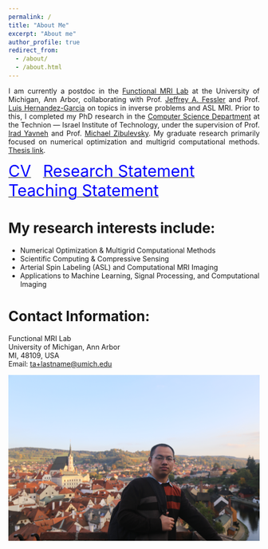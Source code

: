```yaml
---
permalink: /
title: "About Me"
excerpt: "About me"
author_profile: true
redirect_from: 
  - /about/
  - /about.html
---
```


<p style="text-align:justify; text-justify:inter-ideograph;">
I am currently a postdoc in the <a href="http://fmri.research.umich.edu/index.php"> Functional MRI Lab</a> at the University of Michigan, Ann Arbor, collaborating with Prof.  <a href="https://web.eecs.umich.edu/~fessler/">Jeffrey A. Fessler</a> and Prof.  <a href="http://fmri.research.umich.edu/about/faculty/hernandez.php">Luis Hernandez-Garcia</a> on topics in inverse problems and ASL MRI. Prior to this, I completed my PhD research in the <a href="https://www.cs.technion.ac.il">Computer Science Department</a> at the Technion — Israel Institute of Technology,  under the supervision of Prof. <a href="http://irad.net.technion.ac.il">Irad Yavneh</a> and Prof. <a href="https://sites.google.com/site/michaelzibulevsky/">Michael Zibulevsky</a>.  My graduate research primarily focused on numerical optimization and multigrid computational methods. <a href="https://hongtao-argmin.github.io/files/PhDThesisTaoHong_Full.pdf">Thesis link</a>.
 </p>
 
 <!--#-->
 <a href="https://hongtao-argmin.github.io/files/CVTao.pdf"><span style="color: #0000ff;font-size: 32px;">CV</span></a> <a href="https://hongtao-argmin.github.io/files/RS_Tao.pdf"><span style="color: #0000ff;font-size: 32px;margin-left: 20px;margin-right: 20px;">Research Statement</span></a>  <a href="https://hongtao-argmin.github.io/files/TS_Tao.pdf.pdf"><span style="color: #0000ff;font-size: 32px;">Teaching Statement</span></a>

  
My research interests include:
======

<ul>
  <li>Numerical Optimization & Multigrid Computational Methods</li>
  <li>Scientific Computing & Compressive Sensing</li>
  <li>Arterial Spin Labeling (ASL) and Computational MRI Imaging</li>
  <li>Applications to Machine Learning, Signal Processing, and Computational Imaging</li>
</ul>


Contact Information:
======
Functional MRI Lab <br>
University of Michigan, Ann Arbor <br>
MI, 48109, USA <br>
Email: ta+lastname@umich.edu

<a href="https://hongtao-argmin.github.io">
<img src="/images/IMG_9131.JPG" alt="Trulli" width="700" height="333">
</a>


<!---
https://www.cs.technion.ac.il/users/wwwb/cgi-bin/tr-info.cgi/2021/PHD/PHD-2021-13
-->















<body> 
<p style="text-align:left">
<script type='text/javascript' id='clustrmaps' src='//cdn.clustrmaps.com/map_v2.js?cl=ffffff&w=70&t=n&d=wMBep7xmK2akhC--rKvXsXFXJFCS1qisst7HCDAJqpU'></script>
 </p>
</body>
